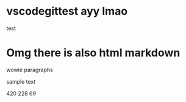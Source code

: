 # vscodegittest ayy lmao

test

<h1>Omg there is also html markdown</h1>
<p>wowie paragraphs</p>
sample text

420 228 69